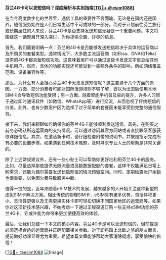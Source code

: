 **芬兰4G卡可以发短信吗？深度解析与实用指南[[TG💪+ @esim1088](https://t.me/s/esim1088)]**

在当今高度数字化的世界里，通信工具的重要性不言而喻。无论是在国内还是国外，短信服务始终是人们日常生活中不可或缺的一部分。而对于计划前往芬兰旅行或长期居住的人来说，芬兰4G卡是否支持发送短信无疑是一个重要问题。本文将围绕这一话题展开深入探讨，为你提供全面、详尽的信息。

首先，我们需要明确一点：芬兰的4G卡是否能够发送短信取决于具体的运营商以及所购买的套餐类型。通常情况下，大多数主流运营商（如Elisa、DNA和Telia）提供的4G卡都具备短信功能。这意味着用户可以通过这些卡发送文字信息给其他手机用户。然而，具体的功能实现还可能受到一些额外条件的影响，例如网络覆盖范围、设备兼容性等。

那么，为什么有人会担心芬兰4G卡无法发送短信呢？这主要源于几个方面的原因。一方面，部分消费者可能对国际漫游规则不够了解，误以为出国后使用本地SIM卡会导致短信功能受限；另一方面，随着智能手机普及率的提升，许多人习惯于通过即时通讯软件（如微信、WhatsApp等）进行交流，从而忽视了传统短信的价值。此外，也有少数用户因为选择了过于简单的套餐而未能享受到完整的通信服务。

接下来，我们来聊聊如何确保你的芬兰4G卡能够顺利发送短信。首先，在购买之前务必确认所选运营商的支持情况。可以通过访问其官方网站或者直接联系客服获取详细信息。其次，在激活新卡时，请仔细检查附带的说明书，并按照指示完成所有必要的设置步骤。如果遇到任何技术难题，及时寻求专业人士的帮助是非常关键的。

除了上述常规建议外，还有一些小贴士可以帮助你更好地利用芬兰4G卡的服务。比如，尽量选择那些提供无限流量或高额数据配额的套餐，这样不仅能满足日常上网需求，还能为偶尔需要发送长篇短信的情况预留空间。同时，定期检查账户余额也很重要，以免因欠费导致服务中断。

值得一提的是，近年来随着eSIM技术的发展，越来越多的人开始关注这种新型的虚拟SIM卡解决方案。相比传统的物理SIM卡，eSIM具有诸多优势，包括体积更小、灵活性更强以及无需更换实体卡即可轻松切换不同国家地区的运营商等。如果你对这项新技术感兴趣，不妨考虑一下通过正规渠道订购一张支持eSIM功能的芬兰4G卡，它或许能为你带来更加便捷高效的体验。

最后，让我们总结一下本文的核心内容。芬兰4G卡是可以发送短信的，但前提是必须选择合适的运营商并正确配置相关参数。对于即将踏上北欧之旅的朋友而言，提前做好功课显得尤为重要。希望本篇文章能够帮助大家消除疑虑，享受愉快的旅程！

[[TG💪+ @esim1088](https://t.me/s/esim1088) ![Image](https://i.postimg.cc/4NQfJmqS/Snipaste-2025-05-13-00-14-12.png)]